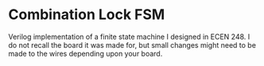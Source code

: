 # Combination Lock FSM
Verilog implementation of a finite state machine I designed in ECEN 248. I do not recall the board it was made for, but small changes might need to be made to the wires depending upon your board.
